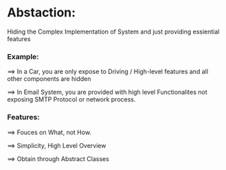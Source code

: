 # Abstaction:
<p>Hiding the Complex Implementation of System and just providing essiential features</p>

<h3>Example:</h3>
<p>==> In a Car, you are only expose to Driving / High-level features and all other components are hidden</p>
<p>==> In Email System, you are provided with high level Functionalites not exposing SMTP Protocol or network process.</p>

<h3>Features: </h3>
<p>==> Fouces on What, not How.</p>
<p>==> Simplicity, High Level Overview</p>
<p>==> Obtain through Abstract Classes</p>